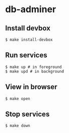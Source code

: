 # db-adminer

## Install devbox
```shell
$ make install-devbox
```

## Run services
```shell
$ make up # in foreground
$ make upd # in background
```

## View in browser
```shell
$ make open
```

## Stop services
```shell
$ make down
```
